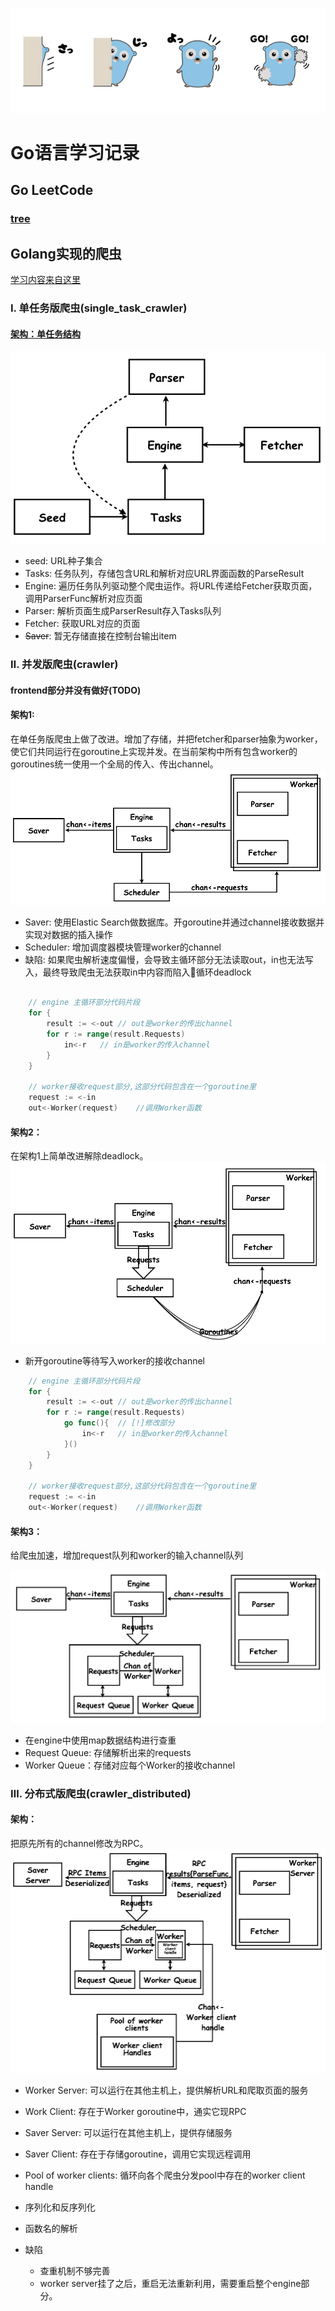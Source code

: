 ![from pronama.azurewebsites.net](./assets/gopher.jpg)


# Go语言学习记录

## Go LeetCode

### [tree](./goleetcode/tree)


## Golang实现的爬虫

[学习内容来自这里](https://coding.imooc.com/class/180.html)

### Ⅰ. 单任务版爬虫(single_task_crawler)
#### [架构：单任务结构](./single_task_crawler)

![架构](./assets/single_task/single_task.jpeg)

- seed: URL种子集合
- Tasks: 任务队列，存储包含URL和解析对应URL界面函数的ParseResult
- Engine: 遍历任务队列驱动整个爬虫运作。将URL传递给Fetcher获取页面，调用ParserFunc解析对应页面
- Parser: 解析页面生成ParserResult存入Tasks队列
- Fetcher: 获取URL对应的页面
- ~~Saver~~: 暂无存储直接在控制台输出item

### Ⅱ. 并发版爬虫(crawler)
#### frontend部分并没有做好(TODO)
#### 架构1: 

在单任务版爬虫上做了改进。增加了存储，并把fetcher和parser抽象为worker，使它们共同运行在goroutine上实现并发。在当前架构中所有包含worker的goroutines统一使用一个全局的传入、传出channel。
![架构1](./assets/concurrent/1.jpeg)

- Saver: 使用Elastic Search做数据库。开goroutine并通过channel接收数据并实现对数据的插入操作
- Scheduler: 增加调度器模块管理worker的channel
- 缺陷: 如果爬虫解析速度偏慢，会导致主循环部分无法读取out，in也无法写入，最终导致爬虫无法获取in中内容而陷入循环deadlock
``` go
    
    // engine 主循环部分代码片段
    for {
        result := <-out // out是worker的传出channel
        for r := range(result.Requests)
            in<-r   // in是worker的传入channel
        }
    }

    // worker接收request部分,这部分代码包含在一个goroutine里
    request := <-in
    out<-Worker(request)    //调用Worker函数

```



#### 架构2：

在架构1上简单改进解除deadlock。
![架构2](./assets/concurrent/2.jpeg)

- 新开goroutine等待写入worker的接收channel

```go
    // engine 主循环部分代码片段
    for {
        result := <-out // out是worker的传出channel
        for r := range(result.Requests)
            go func(){  // [!]修改部分
                in<-r   // in是worker的传入channel
            }()
        }
    }

    // worker接收request部分,这部分代码包含在一个goroutine里
    request := <-in
    out<-Worker(request)    //调用Worker函数
```


#### 架构3：
给爬虫加速，增加request队列和worker的输入channel队列

![架构3](./assets/concurrent/3.jpeg)

- 在engine中使用map数据结构进行查重
- Request Queue: 存储解析出来的requests
- Worker Queue：存储对应每个Worker的接收channel


### Ⅲ. 分布式版爬虫(crawler_distributed)

#### 架构：
把原先所有的channel修改为RPC。
![架构1](./assets/distributed/1.jpeg)

- Worker Server: 可以运行在其他主机上，提供解析URL和爬取页面的服务
- Work Client: 存在于Worker goroutine中，通实它现RPC
- Saver Server: 可以运行在其他主机上，提供存储服务
- Saver Client: 存在于存储goroutine，调用它实现远程调用
- Pool of worker clients: 循环向各个爬虫分发pool中存在的worker client handle
- 序列化和反序列化
- 函数名的解析

- 缺陷
    - 查重机制不够完善
    - worker server挂了之后，重启无法重新利用，需要重启整个engine部分。


